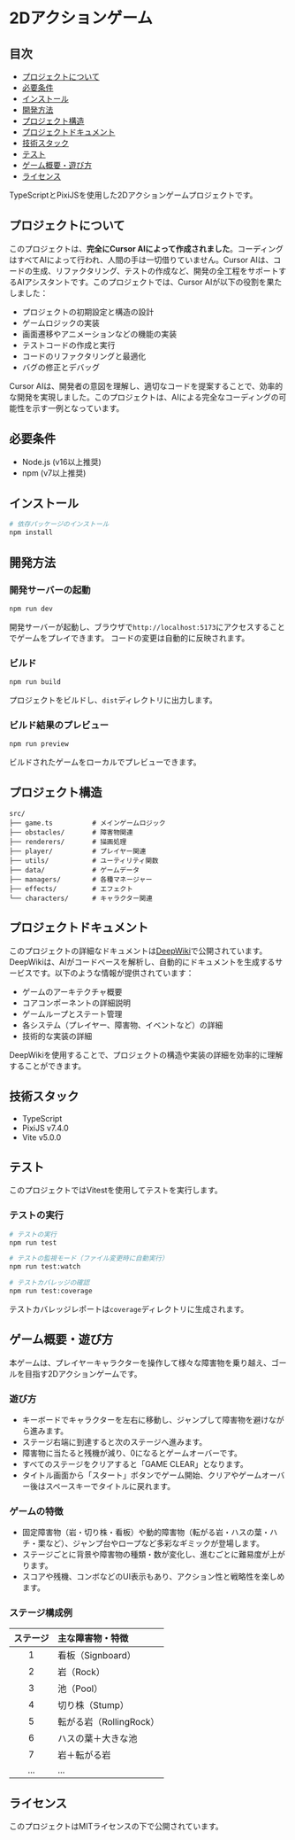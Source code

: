 # 2Dアクションゲーム

## 目次
- [プロジェクトについて](#プロジェクトについて)
- [必要条件](#必要条件)
- [インストール](#インストール)
- [開発方法](#開発方法)
- [プロジェクト構造](#プロジェクト構造)
- [プロジェクトドキュメント](#プロジェクトドキュメント)
- [技術スタック](#技術スタック)
- [テスト](#テスト)
- [ゲーム概要・遊び方](#ゲーム概要遊び方)
- [ライセンス](#ライセンス)

TypeScriptとPixiJSを使用した2Dアクションゲームプロジェクトです。

## プロジェクトについて

このプロジェクトは、**完全にCursor AIによって作成されました**。コーディングはすべてAIによって行われ、人間の手は一切借りていません。Cursor AIは、コードの生成、リファクタリング、テストの作成など、開発の全工程をサポートするAIアシスタントです。このプロジェクトでは、Cursor AIが以下の役割を果たしました：

- プロジェクトの初期設定と構造の設計
- ゲームロジックの実装
- 画面遷移やアニメーションなどの機能の実装
- テストコードの作成と実行
- コードのリファクタリングと最適化
- バグの修正とデバッグ

Cursor AIは、開発者の意図を理解し、適切なコードを提案することで、効率的な開発を実現しました。このプロジェクトは、AIによる完全なコーディングの可能性を示す一例となっています。

## 必要条件

- Node.js (v16以上推奨)
- npm (v7以上推奨)

## インストール

```sh
# 依存パッケージのインストール
npm install
```

## 開発方法

### 開発サーバーの起動

```sh
npm run dev
```

開発サーバーが起動し、ブラウザで`http://localhost:5173`にアクセスすることでゲームをプレイできます。
コードの変更は自動的に反映されます。

### ビルド

```sh
npm run build
```

プロジェクトをビルドし、`dist`ディレクトリに出力します。

### ビルド結果のプレビュー

```sh
npm run preview
```

ビルドされたゲームをローカルでプレビューできます。

## プロジェクト構造

```
src/
├── game.ts          # メインゲームロジック
├── obstacles/       # 障害物関連
├── renderers/       # 描画処理
├── player/          # プレイヤー関連
├── utils/           # ユーティリティ関数
├── data/            # ゲームデータ
├── managers/        # 各種マネージャー
├── effects/         # エフェクト
└── characters/      # キャラクター関連
```

## プロジェクトドキュメント

このプロジェクトの詳細なドキュメントは[DeepWiki](https://deepwiki.com/nistake0/cursor01-athletic-game)で公開されています。DeepWikiは、AIがコードベースを解析し、自動的にドキュメントを生成するサービスです。以下のような情報が提供されています：

- ゲームのアーキテクチャ概要
- コアコンポーネントの詳細説明
- ゲームループとステート管理
- 各システム（プレイヤー、障害物、イベントなど）の詳細
- 技術的な実装の詳細

DeepWikiを使用することで、プロジェクトの構造や実装の詳細を効率的に理解することができます。

## 技術スタック

- TypeScript
- PixiJS v7.4.0
- Vite v5.0.0

## テスト

このプロジェクトではVitestを使用してテストを実行します。

### テストの実行

```sh
# テストの実行
npm run test

# テストの監視モード（ファイル変更時に自動実行）
npm run test:watch

# テストカバレッジの確認
npm run test:coverage
```

テストカバレッジレポートは`coverage`ディレクトリに生成されます。

## ゲーム概要・遊び方

本ゲームは、プレイヤーキャラクターを操作して様々な障害物を乗り越え、ゴールを目指す2Dアクションゲームです。

### 遊び方
- キーボードでキャラクターを左右に移動し、ジャンプして障害物を避けながら進みます。
- ステージ右端に到達すると次のステージへ進みます。
- 障害物に当たると残機が減り、0になるとゲームオーバーです。
- すべてのステージをクリアすると「GAME CLEAR」となります。
- タイトル画面から「スタート」ボタンでゲーム開始、クリアやゲームオーバー後はスペースキーでタイトルに戻れます。

### ゲームの特徴
- 固定障害物（岩・切り株・看板）や動的障害物（転がる岩・ハスの葉・ハチ・栗など）、ジャンプ台やロープなど多彩なギミックが登場します。
- ステージごとに背景や障害物の種類・数が変化し、進むごとに難易度が上がります。
- スコアや残機、コンボなどのUI表示もあり、アクション性と戦略性を楽しめます。

### ステージ構成例
| ステージ | 主な障害物・特徴           |
|:--------:|:--------------------------|
| 1        | 看板（Signboard）         |
| 2        | 岩（Rock）                |
| 3        | 池（Pool）                |
| 4        | 切り株（Stump）           |
| 5        | 転がる岩（RollingRock）   |
| 6        | ハスの葉＋大きな池        |
| 7        | 岩＋転がる岩              |
| ...      | ...                       |

## ライセンス

このプロジェクトはMITライセンスの下で公開されています。